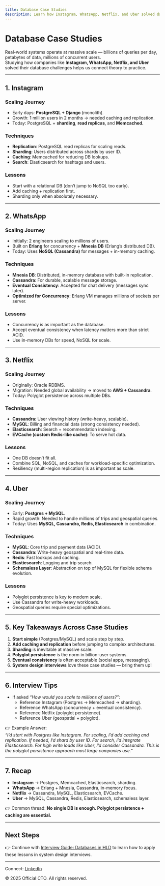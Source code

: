 ```yaml
---
title: Database Case Studies
description: Learn how Instagram, WhatsApp, Netflix, and Uber solved database scaling challenges in the real world.
---
```


# Database Case Studies

Real-world systems operate at massive scale — billions of queries per day, petabytes of data, millions of concurrent users.  
Studying how companies like **Instagram, WhatsApp, Netflix, and Uber** solved their database challenges helps us connect theory to practice.

---

## 1. Instagram

### Scaling Journey
- Early days: **PostgreSQL + Django** (monolith).  
- Growth: 1 million users in 2 months → needed caching and replication.  
- Today: PostgreSQL + **sharding**, **read replicas**, and **Memcached**.

### Techniques
- **Replication**: PostgreSQL read replicas for scaling reads.  
- **Sharding**: Users distributed across shards by user ID.  
- **Caching**: Memcached for reducing DB lookups.  
- **Search**: Elasticsearch for hashtags and users.  

### Lessons
- Start with a relational DB (don’t jump to NoSQL too early).  
- Add caching + replication first.  
- Sharding only when absolutely necessary.  

---

## 2. WhatsApp

### Scaling Journey
- Initially: 2 engineers scaling to millions of users.  
- Built on **Erlang** for concurrency + **Mnesia DB** (Erlang’s distributed DB).  
- Today: Uses **NoSQL (Cassandra)** for messages + in-memory caching.

### Techniques
- **Mnesia DB**: Distributed, in-memory database with built-in replication.  
- **Cassandra**: For durable, scalable message storage.  
- **Eventual Consistency**: Accepted for chat delivery (messages sync later).  
- **Optimized for Concurrency**: Erlang VM manages millions of sockets per server.  

### Lessons
- Concurrency is as important as the database.  
- Accept eventual consistency when latency matters more than strict ACID.  
- Use in-memory DBs for speed, NoSQL for scale.  

---

## 3. Netflix

### Scaling Journey
- Originally: Oracle RDBMS.  
- Migration: Needed global availability → moved to **AWS + Cassandra**.  
- Today: Polyglot persistence across multiple DBs.

### Techniques
- **Cassandra**: User viewing history (write-heavy, scalable).  
- **MySQL**: Billing and financial data (strong consistency needed).  
- **Elasticsearch**: Search + recommendation indexing.  
- **EVCache (custom Redis-like cache)**: To serve hot data.  

### Lessons
- One DB doesn’t fit all.  
- Combine SQL, NoSQL, and caches for workload-specific optimization.  
- Resiliency (multi-region replication) is as important as scale.  

---

## 4. Uber

### Scaling Journey
- Early: **Postgres + MySQL**.  
- Rapid growth: Needed to handle millions of trips and geospatial queries.  
- Today: Uses **MySQL, Cassandra, Redis, Elasticsearch** in combination.

### Techniques
- **MySQL**: Core trip and payment data (ACID).  
- **Cassandra**: Write-heavy geospatial and real-time data.  
- **Redis**: Fast lookups and caching.  
- **Elasticsearch**: Logging and trip search.  
- **Schemaless Layer**: Abstraction on top of MySQL for flexible schema evolution.  

### Lessons
- Polyglot persistence is key to modern scale.  
- Use Cassandra for write-heavy workloads.  
- Geospatial queries require special optimizations.  

---

## 5. Key Takeaways Across Case Studies

1. **Start simple** (Postgres/MySQL) and scale step by step.  
2. **Add caching and replication** before jumping to complex architectures.  
3. **Sharding** is inevitable at massive scale.  
4. **Polyglot persistence** is the norm in billion-user systems.  
5. **Eventual consistency** is often acceptable (social apps, messaging).  
6. **System design interviews** love these case studies — bring them up!  

---

## 6. Interview Tips

- If asked *“How would you scale to millions of users?”*:  
  - Reference Instagram (Postgres → Memcached → sharding).  
  - Reference WhatsApp (concurrency + eventual consistency).  
  - Reference Netflix (polyglot persistence).  
  - Reference Uber (geospatial + polyglot).  

👉 Example Answer:  
*“I’d start with Postgres like Instagram. For scaling, I’d add caching and replication. If needed, I’d shard by user ID. For search, I’d integrate Elasticsearch. For high write loads like Uber, I’d consider Cassandra. This is the polyglot persistence approach most large companies use.”*

---

## 7. Recap

- **Instagram** → Postgres, Memcached, Elasticsearch, sharding.  
- **WhatsApp** → Erlang + Mnesia, Cassandra, in-memory focus.  
- **Netflix** → Cassandra, MySQL, Elasticsearch, EVCache.  
- **Uber** → MySQL, Cassandra, Redis, Elasticsearch, schemaless layer.  

👉 Common thread: **No single DB is enough. Polyglot persistence + caching are essential.**

---

## Next Steps
👉 Continue with [Interview Guide: Databases in HLD](/interview-section/database/interview-guide.md) to learn how to apply these lessons in system design interviews.

---

<footer>
  <p>Connect: <a href="https://www.linkedin.com/in/ravi-shankar-a725b0225/">LinkedIn</a></p>
  <p>&copy; 2025 Official CTO. All rights reserved.</p>
</footer>
